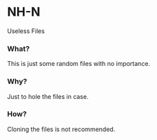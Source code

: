 # NH-N
Useless Files

### What?
This is just some random files with no importance.

### Why?
Just to hole the files in case.

### How?
Cloning the files is not recommended.
